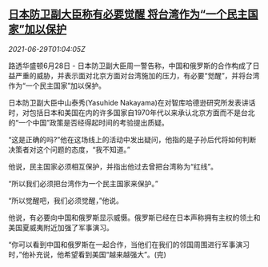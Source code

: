 <!--1624930263000-->
[日本防卫副大臣称有必要觉醒 将台湾作为“一个民主国家”加以保护](https://cn.reuters.com/article/japan-defense-official-comments-0628-mon-idCNKCS2E502O)
------

<div><i>2021-06-29T01:04:05Z</i></div><p>路透华盛顿6月28日 - 日本防卫副大臣周一警告称，中国和俄罗斯的合作构成了日益严重的威胁，并表示面对北京方面对台湾施加的压力，有必要“觉醒”，并将台湾作为“一个民主国家”加以保护。</p><p>日本防卫副大臣中山泰秀(Yasuhide Nakayama)在对智库哈德逊研究所发表讲话时，对包括日本和美国在内的许多国家自1970年代以来承认北京方面而不是台北的“一个中国”政策是否经得起时间的考验提出质疑。</p><p>“这是正确的吗?”他在这场线上的活动中发出疑问，他指的是子孙后代将如何判断决策者对这个问题的态度，“我不知道。”</p><p>他说，民主国家必须相互保护，并指出他过去曾把台湾称为“红线”。</p><p>“所以我们必须把台湾作为一个民主国家来保护。”</p><p>“所以觉醒吧，我们必须觉醒，”他说。</p><p>他说，有必要向中国和俄罗斯显示威慑。俄罗斯已经在日本声称拥有主权的领土和美国夏威夷附近加强了军事演习。</p><p>“你可以看到中国和俄罗斯在一起合作，当他们在我们的邻国周围进行军事演习时，”他补充说，他希望看到美国“越来越强大”。(完)</p>

